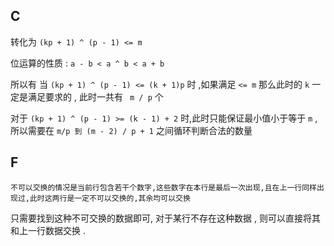 ## C

转化为  `(kp + 1) ^ (p - 1) <= m`

位运算的性质 : `a - b < a ^ b < a + b`

所以有 当 `(kp + 1) ^ (p - 1) <= (k + 1)p` 时 ,如果满足 `<= m` 那么此时的 `k` 一定是满足要求的 , 此时一共有 ` m / p` 个

对于 `(kp + 1) ^ (p - 1) >= (k - 1) + 2` 时,此时只能保证最小值小于等于 `m` ,所以需要在 `m/p 到 (m - 2) / p + 1` 之间循环判断合法的数量



## F

`不可以交换的情况是当前行包含若干个数字,这些数字在本行是最后一次出现,且在上一行同样出现过,此时这两行是一定不可以交换的,其余均可以交换`

只需要找到这种不可交换的数据即可, 对于某行不存在这种数据 , 则可以直接将其和上一行数据交换 . 